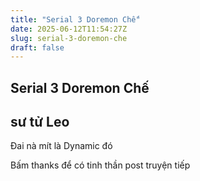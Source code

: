 ```yaml
---
title: "Serial 3 Doremon Chế"
date: 2025-06-12T11:54:27Z
slug: serial-3-doremon-che
draft: false
---
```


## Serial 3 Doremon Chế

## sư tử Leo

Đai nà mít là Dynamic đó 

 

 

 


 


Bấm thanks để có tinh thần post truyện tiếp